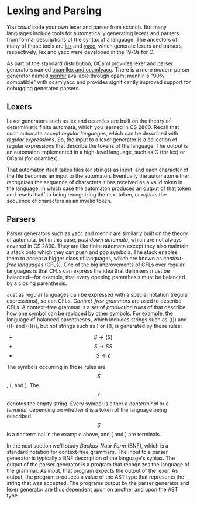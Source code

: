 # Lexing and Parsing

You *could* code your own lexer and parser from scratch.  But many
languages include tools for automatically generating lexers and parsers
from formal descriptions of the syntax of a language.  The ancestors of
many of those tools are [lex][lex] and [yacc][yacc], which generate
lexers and parsers, respectively; lex and yacc were developed in the
1970s for C.  

As part of the standard distribution, OCaml provides lexer and parser
generators named [ocamllex and ocamlyacc][ocamllexyacc]. There is a more
modern parser generator named [menhir][menhir] available through opam;
menhir is "90% compatible" with ocamlyacc and provides significantly
improved support for debugging generated parsers. 

[lex]: https://en.wikipedia.org/wiki/Lex_(software)
[yacc]: https://en.wikipedia.org/wiki/Yacc
[ocamllexyacc]: http://caml.inria.fr/pub/docs/manual-ocaml/lexyacc.html
[menhir]: http://gallium.inria.fr/~fpottier/menhir/

## Lexers

Lexer generators such as lex and ocamllex are built on the theory of
deterministic finite automata, which you learned in CS 2800.  Recall
that such automata accept *regular languages*, which can be described
with *regular expressions*. So, the input to a lexer generator is a
collection of regular expressions that describe the tokens of the
language.  The output is an automaton implemented in a high-level
language, such as C (for lex) or OCaml (for ocamllex).

That automaton itself takes files (or strings) as input, and each
character of the file becomes an input to the automaton.  Eventually the
automaton either *recognizes* the sequence of characters it has received
as a valid token in the language, in which case the automaton produces
an output of that token and resets itself to being recognizing the next
token, or *rejects* the sequence of characters as an invalid token.

## Parsers

Parser generators such as yacc and menhir are similarly built on the
theory of automata, but in this case, *pushdown automata*, which are not
always covered in CS 2800.  They are like finite automata except they
also maintain a stack onto which they can push and pop symbols.  The
stack enables them to accept a bigger class of languages, which are
known as *context-free languages* (CFLs).  One of the big improvements of
CFLs over regular languages is that CFLs can express the idea that delimiters must be
balanced&mdash;for example, that every opening parenthesis must be
balanced by a closing parenthesis.

Just as regular languages can be expressed with a special notation
(regular expressions), so can CFLs.  *Context-free grammars* are used
to describe CFLs.  A context-free grammar is a set of *production rules* of
that describe how one symbol can be replaced by other symbols.  For example,
the language of balanced parentheses, which includes strings such
as (()) and ()() and (()()), but not strings such as ) or ((), 
is generated by these rules:

* $$S \rightarrow (S)$$
* $$S \rightarrow SS$$
* $$S \rightarrow \epsilon$$

The symbols occurring in those rules are $$S$$, (, and ).  The
$$\epsilon$$ denotes the empty string.  Every symbol is either a
*nonterminal* or a *terminal*, depending on whether it is a token of the
language being described.  $$S$$ is a nonterminal in the example
above, and ( and ) are terminals.

In the next section we'll study *Backus-Naur Form* (BNF), which is a
standard notation for context-free grammars.  The input to a
parser generator is typically a BNF description of the language's
syntax.  The output of the parser generator is a program that recognizes
the language of the grammar.  As input, that program expects the output
of the lexer.  As output, the program produces a value of the AST type
that represents the string that was accepted. The programs output by the
parser generator and lexer generator are thus dependent upon on another
and upon the AST type. 

